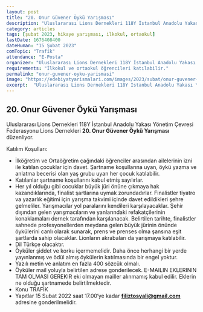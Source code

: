 ```yaml
---
layout: post
title: "20. Onur Güvener Öykü Yarışması"
description: "Uluslararası Lions Dernekleri 118Y İstanbul Anadolu Yakası Yönetim Çevresi Federasyonu Lions Dernekleri '20. Onur Güvener Öykü Yarışması' düzenliyor."
category: articles
tags: [şubat 2023, hikaye yarışması, ilkokul, ortaokul]
lastDate: 1676408400
dateHuman: "15 Şubat 2023"
comTopic: "Trafik"
attendance: "E-Posta"
organizer: "Uluslararası Lions Dernekleri 118Y İstanbul Anadolu Yakası Yönetim Çevresi Federasyonu Lions Dernekleri"
requirements: "İlkokul ve ortaokul öğrencileri katılabilir."
permalink: "onur-guvener-oyku-yarismasi"
image: "https://edebiyatyarismalari.com/images/2023/subat/onur-guvener-oyku-yarismasi.jpg"
excerpt:  "Uluslararası Lions Dernekleri 118Y İstanbul Anadolu Yakası Yönetim Çevresi Federasyonu Lions Dernekleri <strong> 20. Onur Güvener Öykü Yarışması </strong> düzenliyor."
---
```


## 20. Onur Güvener Öykü Yarışması
Uluslararası Lions Dernekleri 118Y İstanbul Anadolu Yakası Yönetim Çevresi Federasyonu Lions Dernekleri **20. Onur Güvener Öykü Yarışması** düzenliyor.  

Katılım Koşulları:
- İlköğretim ve Ortaöğretim çağındaki öğrenciler arasından ailelerinin izni ile katılan  çocuklar için davet. Şartname koşullarına uyan, öykü yazma ve anlatma becerisi olan yaş grubu uyan her çocuk katılabilir.
- Katılanlar şartname koşullarını kabul etmiş sayılırlar.
- Her yıl olduğu gibi cocuklar  büyük jüri önüne çıkmaya hak kazandıklarında, finalist şartlarına uymak zorundadırlar. Finalistler tiyatro va yazarlık eğitimi için yarışma takvimi içinde davet edildikleri şehre gelmeliler.  Yarışmacılar yol paralarını kendileri karşılayacaklar. Şehir dışından gelen yarışmacıların ve yanlarındaki refakatçilerinin konaklamaları dernek tarafından karşılanacak. Belirtilen tarihte, finalistler   sahnede profesyonellerden meydana gelen büyük jürinin önünde öykülerini canlı olarak sunarak, prens ve prenses olma şansına eşit şartlarda sahip olacaklar. Lionların akrabaları da yarışmaya katılabilir.  
- Dil Türkçe olacaktır.
- Öyküler şiddet ve korku içermemelidir. Daha önce herhangi bir yerde yayınlanmış ve ödül almış öykülerin katılmasında bir engel yoktur.
- Yazılı metin ve anlatım en fazla 400 sözcük olmalı.
- Öyküler mail yoluyla belirtilen adrese gonderilecek. E-MAILIN EKLERININ TAM OLMASI GEREKIR eki olmayan mailler alınmamış kabul edilir. Eklerin ne olduğu şartnamede belirtilmektedir.
- Konu TRAFİK
- Yapıtlar 15 Subat 2022 saat 17.00‘ye kadar **filiztosyali@gmail.com** adresine gonderilmelidir. 